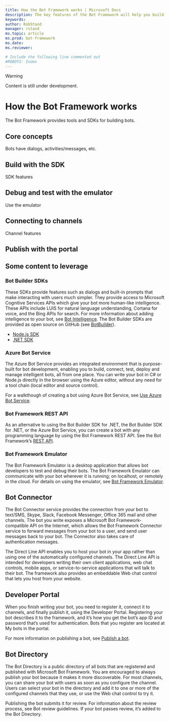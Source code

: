 ```yaml
---
title: How the Bot Framework works | Microsoft Docs
description: The key features of the Bot Framework will help you build powerful and intelligent bots.
keywords:
author: RobStand
manager: rstand
ms.topic: article
ms.prod: bot-framework
ms.date:
ms.reviewer:

# Include the following line commented out
#ROBOTS: Index
---
```

>[!WARNING]
> Content is still under development.

# How the Bot Framework works
The Bot Framework provides tools and SDKs for building bots.

## Core concepts
Bots have dialogs, activities/messages, etc.

## Build with the SDK
SDK features

## Debug and test with the emulator
Use the emulator

## Connecting to channels
Channel features

## Publish with the portal

## Some content to leverage

### Bot Builder SDKs
These SDKs provide features such as dialogs and built-in prompts that make interacting with users much simpler. They provide access to Microsoft Cognitive Services APIs which give your bot more human-like intelligence. These APIs include LUIS for natural language understanding, Cortana for voice, and the Bing APIs for search. For more information about adding intelligence to your bot, see [Bot Intelligence](/en-us/bot-intelligence/getting-started/).
The Bot Builder SDKs are provided as open source on GitHub (see [BotBuilder](https://github.com/Microsoft/BotBuilder)).
- [Node.js SDK](https://github.com/Microsoft/BotBuilder/tree/master/Node)
- [.NET SDK](https://github.com/Microsoft/BotBuilder/tree/master/CSharp)

### Azure Bot Service
The Azure Bot Service provides an integrated environment that is purpose-built for bot development, enabling you to build, connect, test, deploy and manage intelligent bots, all from one place. You can write your bot in C# or Node.js directly in the browser using the Azure editor, without any need for a tool chain (local editor and source control).

For a walkthough of creating a bot using Azure Bot Service, see [Use Azure Bot Service](~/azure-bot-service/getstarted.md).

### Bot Framework REST API

As an alternative to using the Bot Builder SDK for .NET, the Bot Builder SDK for .NET, or the Azure Bot Service, you can create a bot with any programming language by using the Bot Framework REST API.
See the Bot Framework’s [REST API](/en-us/connector/overview/).


### Bot Framework Emulator
The Bot Framework Emulator is a desktop application that allows bot developers to test and debug their bots. The Bot Framework Emulator can communicate with your bot wherever it is running; on localhost, or remotely in the cloud.
For details on using the emulator, see [Bot Framework Emulator](~/debug-bots-emulator.md).

## Bot Connector
The Bot Connector service provides the connection from your bot to text/SMS, Skype, Slack, Facebook Messenger, Office 365 mail and other channels.
The bot you write exposes a Microsoft Bot Framework-compatible API on the Internet, which allows the Bot Framework Connector service to forward messages from your bot to a user, and send user messages back to your bot. The Connector also takes care of authentication messages.

<!--
There are different ways for your bot to communicate with the Connector.
The Node.JS or .NET SDKs provide built-in methods for connecting to the service. A simple bot using Node.JS demonstrates this in [Create a bot with the Bot Builder SDK for Node.js](~/nodejs/getstarted.md).
Bots built using .NET can also use the Bot Framework Connector SDK .NET template. -->

The Direct Line API enables you to host your bot in your app rather than using one of the automatically configured channels. The Direct Line API is intended for developers writing their own client applications, web chat controls, mobile apps, or service-to-service applications that will talk to their bot.
The framework also provides an embeddable Web chat control that lets you host from your website.

## Developer Portal
When you finish writing your bot, you need to register it, connect it to channels, and finally publish it, using the Developer Portal.
Registering your bot describes it to the framework, and it’s how you get the bot’s app ID and password that’s used for authentication.
Bots that you register are located at My bots in the portal.

For more information on publishing a bot, see [Publish a bot](https://review.docs.microsoft.com/en-us/botframework/~/deploy/overview).

## Bot Directory
The Bot Directory is a public directory of all bots that are registered and published with Microsoft Bot Framework. You are encouraged to always publish your bot because it makes it more discoverable.
For most channels, you can share your bot with users as soon as you configure the channel.
Users can select your bot in the directory and add it to one or more of the configured channels that they use, or use the Web chat control to try it.

<!-- If you configured your bot to work with Skype, you must publish your bot to the Bot Directory and Skype apps (see Publishing your bot) before users can start using it.
Although Skype is the only channel that requires you to publish your bot to the directory, you are encouraged to always publish your bot because it makes it more discoverable. -->

Publishing the bot submits it for review. For information about the review process, see Bot review guidelines. If your bot passes review, it’s added to the Bot Directory.
